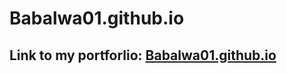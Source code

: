 # Babalwa01.github.io

## Link to my portforlio: <a href="https://babalwa01.github.io/">Babalwa01.github.io</a>